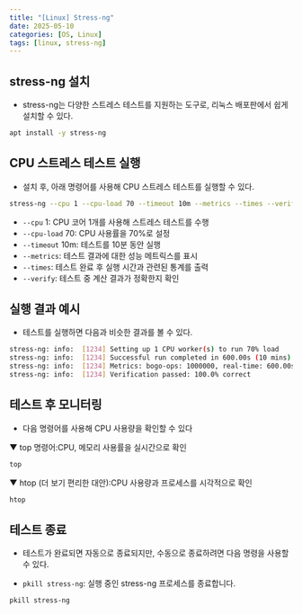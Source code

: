 ```yaml
---
title: "[Linux] Stress-ng"
date: 2025-05-10
categories: [OS, Linux]
tags: [linux, stress-ng]
---
```


## stress-ng 설치

- stress-ng는 다양한 스트레스 테스트를 지원하는 도구로, 리눅스 배포판에서 쉽게 설치할 수 있다.

```bash
apt install -y stress-ng
```
 

## CPU 스트레스 테스트 실행

- 설치 후, 아래 명령어를 사용해 CPU 스트레스 테스트를 실행할 수 있다.

```bash
stress-ng --cpu 1 --cpu-load 70 --timeout 10m --metrics --times --verify
```

- `--cpu` 1: CPU 코어 1개를 사용해 스트레스 테스트를 수행
- `--cpu-load` 70: CPU 사용률을 70%로 설정
- `--timeout` 10m: 테스트를 10분 동안 실행
- `--metrics`: 테스트 결과에 대한 성능 메트릭스를 표시
- `--times`: 테스트 완료 후 실행 시간과 관련된 통계를 출력
- `--verify`: 테스트 중 계산 결과가 정확한지 확인
 
 
## 실행 결과 예시

- 테스트를 실행하면 다음과 비슷한 결과를 볼 수 있다.

```bash
stress-ng: info:  [1234] Setting up 1 CPU worker(s) to run 70% load
stress-ng: info:  [1234] Successful run completed in 600.00s (10 mins)
stress-ng: info:  [1234] Metrics: bogo-ops: 1000000, real-time: 600.00s, user-time: 420.00s, system-time: 0.05s
stress-ng: info:  [1234] Verification passed: 100.0% correct
```

## 테스트 후 모니터링

- 다음 명령어를 사용해 CPU 사용량을 확인할 수 있다

▼ top 명령어:CPU, 메모리 사용률을 실시간으로 확인

```bash
top
```

▼ htop (더 보기 편리한 대안):CPU 사용량과 프로세스를 시각적으로 확인

```bash
htop
```

## 테스트 종료

- 테스트가 완료되면 자동으로 종료되지만, 수동으로 종료하려면 다음 명령을 사용할 수 있다.

- `pkill stress-ng`: 실행 중인 stress-ng 프로세스를 종료합니다.
 
```bash
pkill stress-ng
```